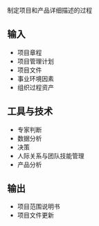 制定项目和产品详细描述的过程

## 输入
+ 项目章程
+ 项目管理计划
+ 项目文件
+ 事业环境因素
+ 组织过程资产

## 工具与技术
+ 专家判断
+ 数据分析
+ 决策
+ 人际关系与团队技能管理
+ 产品分析

## 输出
+ 项目范围说明书
+ 项目文件更新